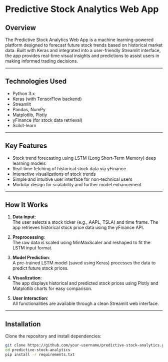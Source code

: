 # Predictive Stock Analytics Web App

## Overview

The Predictive Stock Analytics Web App is a machine learning-powered platform designed to forecast future stock trends based on historical market data. Built with Keras and integrated into a user-friendly Streamlit interface, the app provides real-time visual insights and predictions to assist users in making informed trading decisions.

---

## Technologies Used

- Python 3.x  
- Keras (with TensorFlow backend)  
- Streamlit  
- Pandas, NumPy  
- Matplotlib, Plotly  
- yFinance (for stock data retrieval)  
- Scikit-learn  

---

## Key Features

- Stock trend forecasting using LSTM (Long Short-Term Memory) deep learning models  
- Real-time fetching of historical stock data via yFinance  
- Interactive visualizations of stock trends  
- Simple and intuitive user interface for non-technical users  
- Modular design for scalability and further model enhancement  

---

## How It Works

1. **Data Input**:  
   The user selects a stock ticker (e.g., AAPL, TSLA) and time frame. The app retrieves historical stock price data using the yFinance API.

2. **Preprocessing**:  
   The raw data is scaled using MinMaxScaler and reshaped to fit the LSTM input format.

3. **Model Prediction**:  
   A pre-trained LSTM model (saved using Keras) processes the data to predict future stock prices.

4. **Visualization**:  
   The app displays historical and predicted stock prices using Plotly and Matplotlib charts for easy comparison.

5. **User Interaction**:  
   All functionalities are available through a clean Streamlit web interface.

---

## Installation

Clone the repository and install dependencies:

```bash
git clone https://github.com/your-username/predictive-stock-analytics.git
cd predictive-stock-analytics
pip install -r requirements.txt
